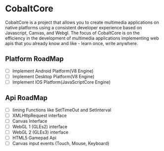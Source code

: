 # CobaltCore

CobaltCore is a project that allows you to create multimedia applications on native platforms using a consistent developer experience based on Javascript, Canvas, and Webgl. The focus of CobaltCore is on the efficiency in the development of multimedia applications implementing web apis that you already know and like - learn once, write anywhere.

Platform RoadMap
---
- [ ] Implement Android Platform(V8 Engine)
- [ ] Implement Desktop Platform(V8 Engine)
- [ ] Implement IOS Platform(JavaScriptCore Engine)

Api RoadMap
---
- [ ] Iiming Functions like SetTimeOut and SetInterval
- [ ] XMLHttpRequest interface
- [ ] Canvas Interface
- [ ] WebGL 1 (GLEs2) interface
- [ ] WebGL 2 (GLEs3) interface
- [ ] HTML5 Gamepad Api
- [ ] Canvas input events (Touch, Mouse, Keyboard)
